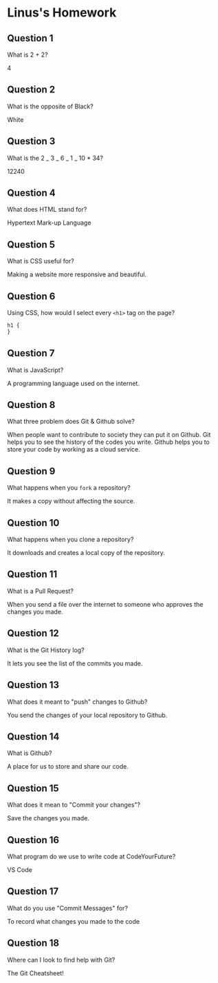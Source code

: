 # Linus's Homework

## Question 1

What is 2 + 2?

4

## Question 2

What is the opposite of Black?

White

## Question 3

What is the 2 _ 3 _ 6 _ 1 _ 10 \* 34?

12240

## Question 4

What does HTML stand for?

Hypertext Mark-up Language

## Question 5

What is CSS useful for?

Making a website more responsive and beautiful.

## Question 6

Using CSS, how would I select every `<h1>` tag on the page?

```css
h1 {
}
```

## Question 7

What is JavaScript?

A programming language used on the internet.

## Question 8

What three problem does Git & Github solve?

When people want to contribute to society they can put it on Github.
Git helps you to see the history of the codes you write.
Github helps you to store your code by working as a cloud service.

## Question 9

What happens when you `fork` a repository?

It makes a copy without affecting the source.

## Question 10

What happens when you clone a repository?

It downloads and creates a local copy of the repository.

## Question 11

What is a Pull Request?

When you send a file over the internet to someone who approves the changes you made.

## Question 12

What is the Git History log?

It lets you see the list of the commits you made.

## Question 13

What does it meant to "push" changes to Github?

You send the changes of your local repository to Github.

## Question 14

What is Github?

A place for us to store and share our code.

## Question 15

What does it mean to "Commit your changes"?

Save the changes you made.

## Question 16

What program do we use to write code at CodeYourFuture?

VS Code

## Question 17

What do you use "Commit Messages" for?

To record what changes you made to the code

## Question 18

Where can I look to find help with Git?

The Git Cheatsheet!
